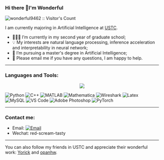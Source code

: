 ### Hi there 👋I'm Wonderful
<img src="https://profile-counter.glitch.me/{wonderful9462}/count.svg" alt="wonderful9462 :: Visitor's Count" /></p>

I am currently majoring in Artificial Intelligence at [USTC](http://en.ustc.edu.cn).
- 👨🏽‍💻 I’m currently in my second year of graduate school;
- 💡 My interests are natural language processing, inference acceleration and interpretability in neural network;
- 🏤 I’m pursuing a master's degree in Artificial Intelligence;
- 📧 Please email me if you have any questions, I am happy to help.

----------
### Languages and Tools:

<p align="center">
<img align="center" src="https://github-readme-stats.vercel.app/api/top-langs/?username=wonderful9462&layout=compact&langs_count=8&hide=Jupyter%20Notebook&theme=dark">
</p>  

![Python](https://img.shields.io/badge/Python-3776AB?style=flat&logo=Python&logoColor=white)
![C++](https://img.shields.io/badge/-C++-00599C?style=flat&logo=cplusplus)
![MATLAB](https://img.shields.io/badge/MATLAB-004B97?style=flat&logo=matlab&logoColor=white)
![Mathematica](https://img.shields.io/badge/Mathematica-EA0000?style=flat&logo=wolframmathematica&logoColor=white)
![Wireshark](https://img.shields.io/badge/Wireshark-0072E3?style=flat&logo=wireshark&logoColor=ffffff)
![Latex](https://img.shields.io/badge/Latex-black?style=flat&logo=latex&logoColor=white)
![MySQL](https://img.shields.io/badge/MySQL-blue?style=flat&logo=mysql&logoColor=ffffff)
![VS Code](http://img.shields.io/badge/-VS%20Code-007ACC?style=flat&logo=visual-studio-code&logoColor=ffffff)
![Adobe Photoshop](http://img.shields.io/badge/Adobe_Photoshop-0066CC?style=flat&logo=adobephotoshop&logoColor=ffffff)
![PyTorch](http://img.shields.io/badge/PyTorch-f58220?style=flat&logo=pytorch&logoColor=ffffff)

----------
### Contact me:

- Email: [![Email](https://img.shields.io/badge/xf9462@mail.ustc.edu.cn-D14836?style=flat-square&logoColor=white)](mailto:xf9462@mail.ustc.edu.cn)
- Wechat: red-scream-tasty
----------
You can also follow my friends in USTC and appreciate their wonderful work: [Yorick](https://github.com/hehaha68) and [opanhw](https://github.com/opanhw).
